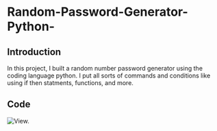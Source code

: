 # Random-Password-Generator-Python-

## Introduction

In this project, I built a random number password generator using the coding language python. I put all sorts of commands and conditions like using if then statments, functions, and more.

## Code

<img src="https://cdn.discordapp.com/attachments/716795860234665987/1246147500159537253/Python_.png?ex=665b54cc&is=665a034c&hm=8329abe8bf824abd40117295213b08e23d1e75cf39a7f59a59ae8409695153a2&" alt="View."></a>

